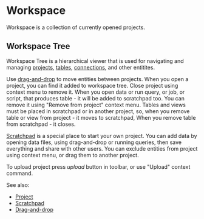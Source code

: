 <!-- TITLE: Workspace -->
<!-- SUBTITLE: -->

# Workspace

Workspace is a collection of currently opened projects.

## Workspace Tree 

Workspace Tree is a hierarchical viewer that is used for navigating and managing [projects](project.md),
[tables](table.md), [connections](../access/data-connection.md), and other entitites.

Use [drag-and-drop](../overview/drag-and-drop.md) to move entities between projects.
When you open a project, you can find it added to workspace tree. Close project using context menu to remove it.
When you open data or run query, or job, or script, that produces table - it will be added to scratchpad too. You can remove it using "Remove from project" context menu.
Tables and views must be placed in scratchpad or in another project, so, when you remove table or view from project - it moves to scratchpad,
When you remove table from scratchpad - it closes.

[Scratchpad](scratchpad.md) is a special place to start your own project. You can add data by opening data files, using drag-and-drop or running queries,
then save everything and share with other users. You can exclude entities from project using context menu, or drag them to another project.

To upload project press _upload_ button in toolbar, or use "Upload" context command.

See also:

* [Project](project.md)
* [Scratchpad](scratchpad.md)
* [Drag-and-drop](../overview/drag-and-drop.md)
